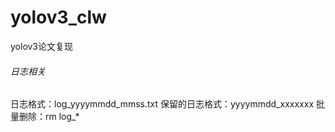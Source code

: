 # yolov3_clw
yolov3论文复现

###### 日志相关 ######
日志格式：log_yyyymmdd_mmss.txt
保留的日志格式：yyyymmdd_xxxxxxx
批量删除：rm log_*